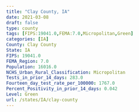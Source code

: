 ```yaml
---
title: "Clay County, IA"
date: 2021-03-08
draft: false
type: county
tags: [FIPS:19041.0,FEMA:7.0,Micropolitan,Green]
categories: [IA]
County: Clay County
State: IA
FIPS: 19041.0
FEMA_Region: 7.0
Population: 16016.0
NCHS_Urban_Rural_Classification: Micropolitan
Tests_in_prior_14_days: 283.0
Fourteen_day_test_rate_per_100000: 1767.0
Percent_Positivity_in_prior_14_days: 0.042
Level: Green
url: /states/IA/clay-county
---
```



